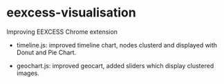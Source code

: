 # eexcess-visualisation
Improving EEXCESS Chrome extension

- timeline.js: improved timeline chart, nodes clusterd and displayed with Donut and Pie Chart.

- geochart.js: improved geocart, added sliders which display clustered images.

